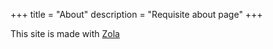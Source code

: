 +++
title = "About"
description = "Requisite about page"
+++

This site is made with [Zola](https://www.getzola.org/)

